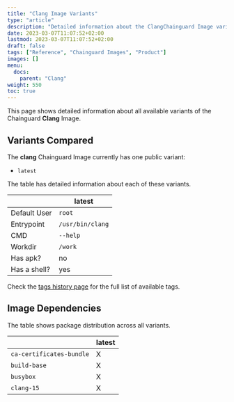 ```yaml
---
title: "Clang Image Variants"
type: "article"
description: "Detailed information about the ClangChainguard Image variants"
date: 2023-03-07T11:07:52+02:00
lastmod: 2023-03-07T11:07:52+02:00
draft: false
tags: ["Reference", "Chainguard Images", "Product"]
images: []
menu:
  docs:
    parent: "Clang"
weight: 550
toc: true
---
```


This page shows detailed information about all available variants of the Chainguard **Clang** Image.

## Variants Compared
The **clang** Chainguard Image currently has one public variant: 

- `latest`

The table has detailed information about each of these variants.

|              | latest           |
|--------------|------------------|
| Default User | `root`           |
| Entrypoint   | `/usr/bin/clang` |
| CMD          | `--help`         |
| Workdir      | `/work`          |
| Has apk?     | no               |
| Has a shell? | yes              |

Check the [tags history page](/chainguard/chainguard-images/reference/clang/tags_history/) for the full list of available tags.
## Image Dependencies
The table shows package distribution across all variants.

|                          | latest |
|--------------------------|--------|
| `ca-certificates-bundle` | X      |
| `build-base`             | X      |
| `busybox`                | X      |
| `clang-15`               | X      |
